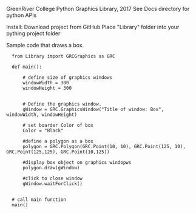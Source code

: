 GreenRiver College Python Graphics Library, 2017
See Docs directory for python APIs

Install:
  Download project from GitHub
  Place "Library" folder into your pything project folder
  
Sample code that draws a box.

      from Library import GRCGraphics as GRC

      def main():

          # define size of graphics windows
          windowWidth = 300
          windowHeight = 300


          # Define the graphics window.
          gWindow = GRC.GraphicsWindow("Title of window: Box", windowWidth, windowHeight)

          # set boarder Color of box
          Color = "Black"

          #define a polygon as a box
          polygon = GRC.Polygon(GRC.Point(10, 10), GRC.Point(125, 10), GRC.Point(125,125), GRC.Point(10,125))

          #display box object on graphics windopws
          polygon.draw(gWindow)

          #click to close window
          gWindow.waitForClick()


      # call main function
      main()
